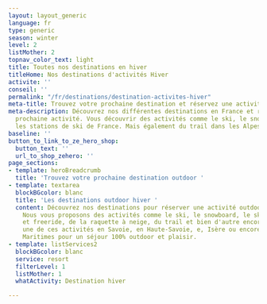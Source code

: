 ```yaml
---
layout: layout_generic
language: fr
type: generic
season: winter
level: 2
listMother: 2
topnav_color_text: light
title: Toutes nos destinations en hiver
titleHome: Nos destinations d'activités Hiver
activite: ''
conseil: ''
permalink: "/fr/destinations/destination-activites-hiver"
meta-title: Trouvez votre prochaine destination et réservez une activité
meta-description: Découvrez nos différentes destinations en France et réservez votre
  prochaine activité. Vous découvrir des activités comme le ski, le snowboard dans
  les stations de ski de France. Mais également du trail dans les Alpes Maritimes.
baseline: ''
button_to_link_to_ze_hero_shop:
  button_text: ''
  url_to_shop_zehero: ''
page_sections:
- template: heroBreadcrumb
  title: 'Trouvez votre prochaine destination outdoor '
- template: textarea
  blockBGcolor: blanc
  title: 'Les destinations outdoor hiver '
  content: Découvrez nos destinations pour réserver une activité outdoor cet hiver.
    Nous vous proposons des activités comme le ski, le snowboard, le ski de randonnée
    et freeride, de la raquette à neige, du trail et bien d'autre encore. Réservez
    une de ces activités en Savoie, en Haute-Savoie, e, Isère ou encore dans les Alpes
    Maritimes pour un séjour 100% outdoor et plaisir.
- template: listServices2
  blockBGcolor: blanc
  service: resort
  filterLevel: 1
  listMother: 1
  whatActivity: Destination hiver

---
```

